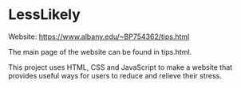 # LessLikely

Website:  https://www.albany.edu/~BP754362/tips.html

The main page of the website can be found in tips.html.


This project uses HTML, CSS and JavaScript to make a website that provides useful ways for users to reduce and relieve their stress.
